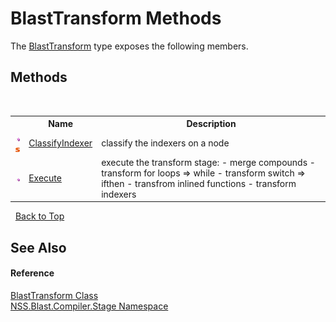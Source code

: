 # BlastTransform Methods
 

The <a href="b24ea494-df13-8d6e-4502-3249b273744f.md">BlastTransform</a> type exposes the following members.


## Methods
&nbsp;<table><tr><th></th><th>Name</th><th>Description</th></tr><tr><td>![Public method](media/pubmethod.gif "Public method")![Static member](media/static.gif "Static member")</td><td><a href="4231da3d-6c81-2e40-759d-5d44c3388387.md">ClassifyIndexer</a></td><td>
classify the indexers on a node</td></tr><tr><td>![Public method](media/pubmethod.gif "Public method")</td><td><a href="ff519355-d814-875a-44ab-cf9e5c712df9.md">Execute</a></td><td>
execute the transform stage: - merge compounds - transform for loops => while - transform switch => ifthen - transfrom inlined functions - transform indexers</td></tr></table>&nbsp;
<a href="#blasttransform-methods">Back to Top</a>

## See Also


#### Reference
<a href="b24ea494-df13-8d6e-4502-3249b273744f.md">BlastTransform Class</a><br /><a href="f44e629d-16ad-ce78-c6d1-bb239589698b.md">NSS.Blast.Compiler.Stage Namespace</a><br />